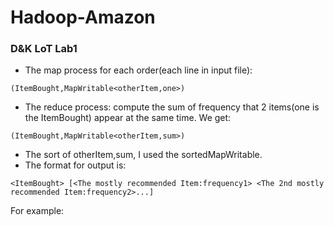 # Hadoop-Amazon
### D&amp;K LoT Lab1
* The map process for each order(each line in input file): 
```
(ItemBought,MapWritable<otherItem,one>)
```
* The reduce process: compute the sum of frequency that 2 items(one is the ItemBought) appear at the same time. We get:
```
(ItemBought,MapWritable<otherItem,sum>)
```
* The sort of otherItem,sum, I used the sortedMapWritable.
* The format for output is:
```
<ItemBought> [<The mostly recommended Item:frequency1> <The 2nd mostly recommended Item:frequency2>...]
```
For example:
